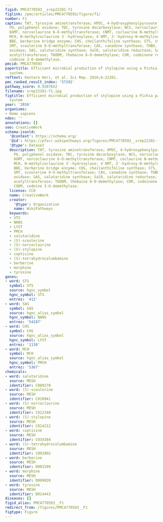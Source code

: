 ```yaml
---
figid: PMC4770593__srep22201-f1
figlink: /pmc/articles/PMC4770593/figure/f1/
number: F1
caption: TAT, tyrosine aminotransferase; HPDC, 4-hydroxyphenylpyruvate decarboxylase;
  PO, polyphenol oxidase; TDC, tyrosine decarboxylase; NCS, norcoclaurine synthase;
  6OMT, norcoclaurine 6-O-methyltransferase; CNMT, coclaurine N-methyltransferase;
  MCH, N-methylcoclaurine 3′-hydroxylase; 4′OMT, 3′-hydroxy-N-methylcoclaurine 4′-O-methyltransferase;
  BBE, berberine bridge enzyme; CHS, cheilanthifoline synthase; STS, stylopine synthase;
  SMT, scoulerine 9-O-methyltransferase; CAS, canadine synthase; THBO, tetrahydroberberine
  oxidase; SAS, salutaridine synthase; SalR, salutaridine reductase; SalAT, salutaridinol
  acetyltransferase; T6ODM, thebaine 6-O-demethylase; COR, codeinone reductase; CODM,
  codeine 3-O-demethylase.
pmcid: PMC4770593
papertitle: Efficient microbial production of stylopine using a Pichia pastoris expression
  system.
reftext: Kentaro Hori, et al. Sci Rep. 2016;6:22201.
pmc_ranked_result_index: '57292'
pathway_score: 0.9387652
filename: srep22201-f1.jpg
figtitle: Efficient microbial production of stylopine using a Pichia pastoris expression
  system
year: '2016'
organisms:
- Homo sapiens
ndex: ''
annotations: []
seo: CreativeWork
schema-jsonld:
  '@context': https://schema.org/
  '@id': https://pfocr.wikipathways.org/figures/PMC4770593__srep22201-f1.html
  '@type': Dataset
  description: TAT, tyrosine aminotransferase; HPDC, 4-hydroxyphenylpyruvate decarboxylase;
    PO, polyphenol oxidase; TDC, tyrosine decarboxylase; NCS, norcoclaurine synthase;
    6OMT, norcoclaurine 6-O-methyltransferase; CNMT, coclaurine N-methyltransferase;
    MCH, N-methylcoclaurine 3′-hydroxylase; 4′OMT, 3′-hydroxy-N-methylcoclaurine 4′-O-methyltransferase;
    BBE, berberine bridge enzyme; CHS, cheilanthifoline synthase; STS, stylopine synthase;
    SMT, scoulerine 9-O-methyltransferase; CAS, canadine synthase; THBO, tetrahydroberberine
    oxidase; SAS, salutaridine synthase; SalR, salutaridine reductase; SalAT, salutaridinol
    acetyltransferase; T6ODM, thebaine 6-O-demethylase; COR, codeinone reductase;
    CODM, codeine 3-O-demethylase.
  license: CC0
  name: CreativeWork
  creator:
    '@type': Organization
    name: WikiPathways
  keywords:
  - STS
  - NANS
  - LYST
  - PMCH
  - salutaridine
  - (S)-scoulerine
  - (S)-norcoclaurine
  - (S)-stylopine
  - coptisine
  - (S)-tetrahydrocolumbamine
  - berberine
  - morphine
  - tyrosine
genes:
- word: STS
  symbol: STS
  source: hgnc_symbol
  hgnc_symbol: STS
  entrez: '412'
- word: SAS
  symbol: SAS
  source: hgnc_alias_symbol
  hgnc_symbol: NANS
  entrez: '54187'
- word: CHS
  symbol: CHS
  source: hgnc_alias_symbol
  hgnc_symbol: LYST
  entrez: '1130'
- word: MCH
  symbol: MCH
  source: hgnc_alias_symbol
  hgnc_symbol: PMCH
  entrez: '5367'
chemicals:
- word: salutaridine
  source: MESH
  identifier: C009270
- word: (S)-scoulerine
  source: MESH
  identifier: C010941
- word: (S)-norcoclaurine
  source: MESH
  identifier: C012348
- word: (S)-stylopine
  source: MESH
  identifier: C014212
- word: coptisine
  source: MESH
  identifier: C034384
- word: (S)-tetrahydrocolumbamine
  source: MESH
  identifier: C092892
- word: berberine
  source: MESH
  identifier: D001599
- word: morphine
  source: MESH
  identifier: D009020
- word: tyrosine
  source: MESH
  identifier: D014443
diseases: []
figid_alias: PMC4770593__F1
redirect_from: /figures/PMC4770593__F1
figtype: Figure
---
```

